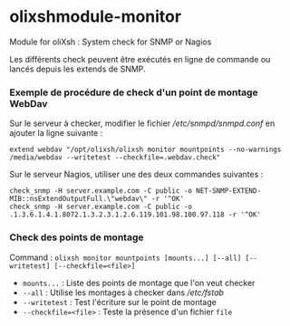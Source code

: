 # olixshmodule-monitor
Module for oliXsh : System check for SNMP or Nagios


Les différents check peuvent être exécutés en ligne de commande ou lancés depuis les extends de SNMP.



### Exemple de procédure de check d'un point de montage WebDav

Sur le serveur à checker, modifier le fichier */etc/snmpd/snmpd.conf* en ajouter la ligne suivante :

```
extend webdav "/opt/olixsh/olixsh monitor mountpoints --no-warnings /media/webdav --writetest --checkfile=.webdav.check"
```

Sur le serveur Nagios, utiliser une des deux commandes suivantes :

```
check_snmp -H server.example.com -C public -o NET-SNMP-EXTEND-MIB::nsExtendOutputFull.\"webdav\" -r '^OK'
check_snmp -H server.example.com -C public -o .1.3.6.1.4.1.8072.1.3.2.3.1.2.6.119.101.98.100.97.118 -r '^OK'
```


### Check des points de montage

Command : `olixsh monitor mountpoints [mounts...] [--all] [--writetest] [--checkfile=<file>]`

- `mounts...` : Liste des points de montage que l'on veut checker
- `--all` : Utilise les montages à checker dans */etc/fstab*
- `--writetest` : Test l'écriture sur le point de montage
- `--checkfile=<file>` : Teste la présence d'un fichier `file`


